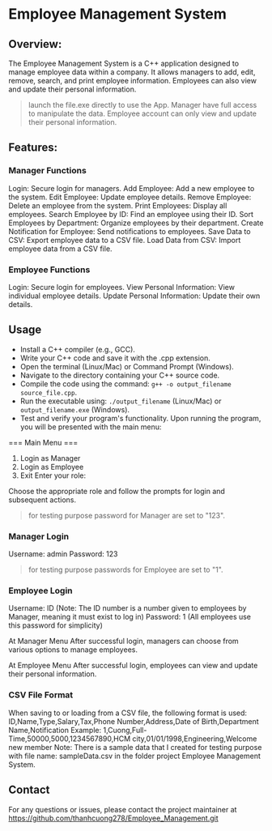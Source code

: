 # Employee Management System

## Overview:
The Employee Management System is a C++ application designed to manage employee data within a company. It allows managers to add, edit, remove, search, and print employee information. Employees can also view and update their personal information.

>launch the file.exe directly to use the App.
>Manager have full access to manipulate the data.
>Employee account can only view and update their personal information.

## Features:
### Manager Functions
Login: Secure login for managers.
Add Employee: Add a new employee to the system.
Edit Employee: Update employee details.
Remove Employee: Delete an employee from the system.
Print Employees: Display all employees.
Search Employee by ID: Find an employee using their ID.
Sort Employees by Department: Organize employees by their department.
Create Notification for Employee: Send notifications to employees.
Save Data to CSV: Export employee data to a CSV file.
Load Data from CSV: Import employee data from a CSV file.

### Employee Functions
Login: Secure login for employees.
View Personal Information: View individual employee details.
Update Personal Information: Update their own details.

## Usage
- Install a C++ compiler (e.g., GCC).
- Write your C++ code and save it with the .cpp extension.
- Open the terminal (Linux/Mac) or Command Prompt (Windows).
- Navigate to the directory containing your C++ source code.
- Compile the code using the command: `g++ -o output_filename source_file.cpp`.
- Run the executable using: `./output_filename` (Linux/Mac) or `output_filename.exe` (Windows).
- Test and verify your program's functionality.
Upon running the program, you will be presented with the main menu:

=== Main Menu ===
1. Login as Manager
2. Login as Employee
3. Exit
Enter your role:

Choose the appropriate role and follow the prompts for login and subsequent actions.
>for testing purpose password for Manager are set to "123".
### Manager Login
Username: admin
Password: 123

>for testing purpose passwords for Employee are set to "1".
### Employee Login
Username: ID (Note: The ID number is a number given to employees by Manager, meaning it must exist to log in)
Password: 1 (All employees use this password for simplicity)

At Manager Menu
After successful login, managers can choose from various options to manage employees.

At Employee Menu
After successful login, employees can view and update their personal information.

### CSV File Format
When saving to or loading from a CSV file, the following format is used:
ID,Name,Type,Salary,Tax,Phone Number,Address,Date of Birth,Department Name,Notification
Example:
1,Cuong,Full-Time,50000,5000,1234567890,HCM city,01/01/1998,Engineering,Welcome new member
Note: There is a sample data that I created for testing purpose with file name: sampleData.csv in the folder project Employee Management System.

## Contact
For any questions or issues, please contact the project maintainer at https://github.com/thanhcuong278/Employee_Management.git










